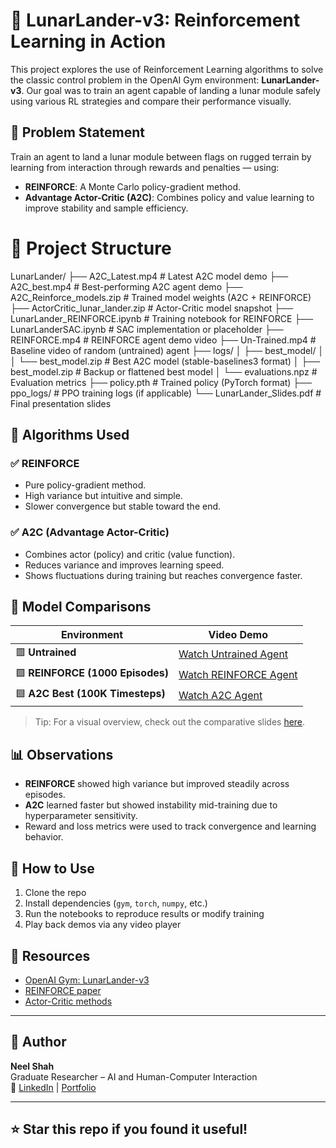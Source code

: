 # 🚀 LunarLander-v3: Reinforcement Learning in Action

This project explores the use of Reinforcement Learning algorithms to solve the classic control problem in the OpenAI Gym environment: **LunarLander-v3**. Our goal was to train an agent capable of landing a lunar module safely using various RL strategies and compare their performance visually.

## 🎯 Problem Statement

Train an agent to land a lunar module between flags on rugged terrain by learning from interaction through rewards and penalties — using:

- **REINFORCE**: A Monte Carlo policy-gradient method.
- **Advantage Actor-Critic (A2C)**: Combines policy and value learning to improve stability and sample efficiency.

# 📂 Project Structure

LunarLander/
├── A2C_Latest.mp4                # Latest A2C model demo
├── A2C_best.mp4                  # Best-performing A2C agent demo
├── A2C_Reinforce_models.zip      # Trained model weights (A2C + REINFORCE)
├── ActorCritic_lunar_lander.zip  # Actor-Critic model snapshot
├── LunarLander_REINFORCE.ipynb   # Training notebook for REINFORCE
├── LunarLanderSAC.ipynb          # SAC implementation or placeholder
├── REINFORCE.mp4                 # REINFORCE agent demo video
├── Un-Trained.mp4                # Baseline video of random (untrained) agent
├── logs/
│   ├── best_model/
│   │   └── best_model.zip        # Best A2C model (stable-baselines3 format)
│   ├── best_model.zip            # Backup or flattened best model
│   └── evaluations.npz           # Evaluation metrics
├── policy.pth                    # Trained policy (PyTorch format)
├── ppo_logs/                     # PPO training logs (if applicable)
└── LunarLander_Slides.pdf        # Final presentation slides



## 🧠 Algorithms Used

### ✅ REINFORCE
- Pure policy-gradient method.
- High variance but intuitive and simple.
- Slower convergence but stable toward the end.

### ✅ A2C (Advantage Actor-Critic)
- Combines actor (policy) and critic (value function).
- Reduces variance and improves learning speed.
- Shows fluctuations during training but reaches convergence faster.

## 🎥 Model Comparisons

| Environment | Video Demo |
|-------------|------------|
| 🟥 **Untrained** | [Watch Untrained Agent](./Un-Trained.mp4) |
| 🟩 **REINFORCE (1000 Episodes)** | [Watch REINFORCE Agent](./REINFORCE.mp4) |
| 🟦 **A2C Best (100K Timesteps)** | [Watch A2C Agent](./A2C_best.mp4) |

> Tip: For a visual overview, check out the comparative slides [here](./LunarLander_Slides%20(2).pdf).

## 📊 Observations

- **REINFORCE** showed high variance but improved steadily across episodes.
- **A2C** learned faster but showed instability mid-training due to hyperparameter sensitivity.
- Reward and loss metrics were used to track convergence and learning behavior.

## 🔧 How to Use

1. Clone the repo
2. Install dependencies (`gym`, `torch`, `numpy`, etc.)
3. Run the notebooks to reproduce results or modify training
4. Play back demos via any video player

## 📎 Resources

- [OpenAI Gym: LunarLander-v3](https://www.gymlibrary.dev/environments/box2d/lunar_lander/)
- [REINFORCE paper](https://link.springer.com/article/10.1007/BF00992696)
- [Actor-Critic methods](https://medium.com/intro-to-artificial-intelligence/the-actor-critic-reinforcement-learning-algorithm-c8095a655c14)

---

## 📌 Author

**Neel Shah**  
Graduate Researcher – AI and Human-Computer Interaction  
📧 [LinkedIn](https://www.linkedin.com/in/neelshah27) | [Portfolio](#)

---

## ⭐️ Star this repo if you found it useful!
